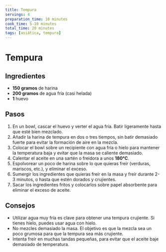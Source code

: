 ```yaml
---
title: Tempura
servings: 4
preparation_time: 10 minutes
cook_time: 5-10 minutes
total_time: 20 minutes
tags: [asiática, tempura]
---
```


# Tempura

## Ingredientes

- **150 gramos** de harina
- **200 gramos** de agua fría (casi helada)
- **1** huevo

## Pasos

1. En un bowl, cascar el huevo y verter el agua fría. Batir ligeramente hasta que esté bien mezclado.
2. Añadir la harina de tempura en dos o tres tiempos, sin batir demasiado fuerte para evitar la formación de aire en la mezcla.
3. Colocar el bowl sobre un recipiente con agua fría o hielo para mantener la temperatura baja y evitar que la masa se caliente demasiado.
4. Calentar el aceite en una sartén o freidora a unos **180°C**.
5. Espolvorear un poco de harina sobre lo que quieras freír (verduras, mariscos, etc.), y eliminar el exceso.
6. Sumergir los ingredientes que quieras freír en la masa y freír durante 2-3 minutos, o hasta que estén dorados y crujientes. 
7. Sacar los ingredientes fritos y colocarlos sobre papel absorbente para eliminar el exceso de aceite.

## Consejos

- Utilizar agua muy fría es clave para obtener una tempura crujiente. Si tienes hielo, puedes usar agua con hielo.
- No mezcles demasiado la masa. El objetivo es que la mezcla sea un poco grumosa para que la tempura sea más crujiente.
- Intenta freír en muchas tandas pequeñas, para evitar que el aceite baje demasiado de temperatura.

